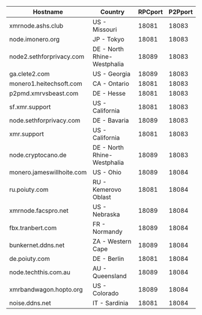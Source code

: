 Hostname | Country | RPCport | P2Pport
--- | --- | --- | ---
xmrnode.ashs.club | US - Missouri | 18081 | 18083
node.imonero.org | JP - Tokyo | 18081 | 18083
node2.sethforprivacy.com | DE - North Rhine-Westphalia | 18089 | 18083
ga.clete2.com | US - Georgia | 18089 | 18083
monero1.heitechsoft.com | CA - Ontario | 18081 | 18083
p2pmd.xmrvsbeast.com | DE - Hesse | 18081 | 18083
sf.xmr.support | US - California | 18081 | 18083
node.sethforprivacy.com | DE - Bavaria | 18089 | 18083
xmr.support | US - California | 18081 | 18083
node.cryptocano.de | DE - North Rhine-Westphalia | 18089 | 18083
monero.jameswillhoite.com | US - Ohio | 18089 | 18084
ru.poiuty.com | RU - Kemerovo Oblast | 18081 | 18084
xmrnode.facspro.net | US - Nebraska | 18089 | 18084
fbx.tranbert.com | FR - Normandy | 18089 | 18084
bunkernet.ddns.net | ZA - Western Cape | 18089 | 18084
de.poiuty.com | DE - Berlin | 18081 | 18084
node.techthis.com.au | AU - Queensland | 18089 | 18084
xmrbandwagon.hopto.org | US - Colorado | 18089 | 18084
noise.ddns.net | IT - Sardinia | 18081 | 18084
